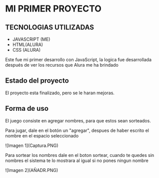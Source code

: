  <h1>MI PRIMER PROYECTO</h1>
 <h2>TECNOLOGIAS UTILIZADAS</h2>
 <ul>
   <li> JAVASCRIPT (ME)</li>
   <li> HTML(ALURA) </li>
   <li> CSS (ALURA)</li>
   
 </ul>
 <P>Este fue mi primer desarrollo con JavaScript, la logica fue desarrollada después de ver los recursos que Alura me ha brindado </P>
 <h2>Estado del proyecto</h2>
 <p>El proyecto esta finalizado, pero se le haran mejoras.</p>
 <h2>Forma de uso</h2>
 <p>El juego consiste en agregar nombres, para que estos sean sorteados.</p>
 <p>Para jugar, dale en el botón un "agregar", despues de haber escrito el nombre en el espacio seleccionado</p>
![Imagen 1](Captura.PNG)
 <p>Para sortear los nombres dale en el boton sortear, cuando te quedes sin nombres el sistema te lo mostrara al igual si no pones ningun nombre</p>
 ![Imagen 2](AÑADR.PNG)


